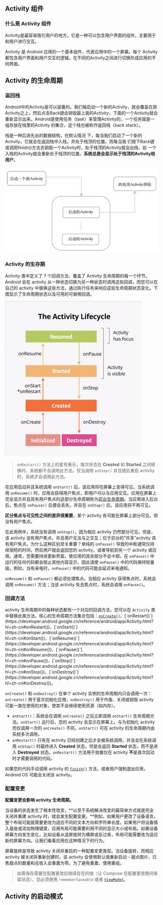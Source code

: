 ## Activity 组件

### 什么是 Activity 组件

Activity是最容易吸引用户的地方，它是一种可以包含用户界面的组件，主要用于和用户进行交互。

Activity 是 Android 应用的一个基本组件，代表应用中的一个屏幕。每个 Activity 都包含用户界面和用户交互的逻辑。在不同的Activity之间进行切换形成应用的不同界面。



## Activity 的生命周期

### 返回栈

Android中的Activity是可以层叠的。我们每启动一个新的Activity，就会覆盖在原Activity之上，然后点击Back键会销毁最上面的Activity，下面的一个Activity就会重新显示出来。Android是使用任务（task）来管理Activity的，一个任务就是一组存放在栈里的Activity 的集合，这个栈也被称作返回栈（back stack）。

栈是一种后进先出的数据结构，在默认情况 下，每当我们启动了一个新的Activity，它就会在返回栈中入栈，并处于栈顶的位置。而每当我 们按下Back键或调用finish()方法去销毁一个Activity时，处于栈顶的Activity就会出栈，前 一个入栈的Activity就会重新处于栈顶的位置。**系统总是会显示处于栈顶的Activity给用户**。

![image-20250624230715581](images/image-20250624230715581.png)



### Activity 的生存期

Activity 类中定义了 7 个回调方法，覆盖了 Activity 生命周期的每一个环节。Android 会在 activity 从一种状态切换为另一种状态时调用这些回调，而您可以在自己的 activity 中替换这些方法，通过执行任务来响应这些生命周期状态变化。下图显示了生命周期状态以及可用的可替换回调。

<img src="images/468988518c270b38.png" alt="activity 生命周期方案" style="zoom: 50%;" />

> `onRestart()` 方法上的星号表示，每次状态在 **Created** 和 **Started** 之间转换时，系统都不会调用此方法。仅当调用 `onStop()` 并且随后重启 activity 时，系统才会调用此方法。

在应用启动并且系统调用 `onStart()` 后，该应用将在屏幕上变得可见。当系统调用 `onResume()` 时，应用会获得用户焦点，即用户可以与应用交互。应用在屏幕上完全显示并且具有用户焦点的这部分生命周期称为[前台生命周期](https://developer.android.google.cn/reference/android/app/Activity?hl=zh-cn#activity-lifecycle)。当应用进入后台后，焦点在 `onPause()` 后便会丢失，并且在 `onStop()` 后，该应用将不再可见。

**区分焦点与可见性之间的差异很重要**。某个 activity 有可能在屏幕上部分可见，但没有用户焦点。

在此用例中，系统没有调用 `onStop()`，因为相应 activity 仍然部分可见。但是，该 activity 没有用户焦点，并且用户无法与之交互；位于前台的“共享”activity 具有用户焦点。为什么这种区别至关重要？单纯的 `onPause()` 导致的中断通常仅持续很短的时间，然后用户就会返回您的 activity，或者导航到另一个 activity 或应用。通常，您需要持续更新界面，使应用的其余部分不会卡顿。在 `onPause()` 中运行的任何代码都会阻止其他内容显示，因此请使 `onPause()` 中的代码保持轻量级。例如，当有来电时，`onPause()` 中的代码可能会延迟来电通知。

`onResume()` 和 `onPause()` 都必须处理焦点。当相应 activity 获得焦点时，系统会调用 `onResume()` 方法；当该 activity 失去焦点时，系统会调用 `onPause()`。



### 回调方法

activity 生命周期中的每种状态都有一个对应的回调方法，您可以在 `Activity` 类中替换此类方法。核心的生命周期方法集合包括：[`onCreate()`](https://developer.android.google.cn/reference/android/app/Activity.html?hl=zh-cn#onCreate(android.os.Bundle))、[`onRestart()`](https://developer.android.google.cn/reference/android/app/Activity.html?hl=zh-cn#onRestart())、[`onStart()`](https://developer.android.google.cn/reference/android/app/Activity.html?hl=zh-cn#onStart())、[`onResume()`](https://developer.android.google.cn/reference/android/app/Activity.html?hl=zh-cn#onResume())、[`onPause()`](https://developer.android.google.cn/reference/android/app/Activity.html?hl=zh-cn#onPause())、[`onStop()`](https://developer.android.google.cn/reference/android/app/Activity.html?hl=zh-cn#onStop())、[`onDestroy()`](https://developer.android.google.cn/reference/android/app/Activity.html?hl=zh-cn#onDestroy())。

`onCreate()` 和 `onDestroy()` 在单个 activity 实例的生命周期内只会调用一次：`onCreate()` 用于首次初始化应用，`onDestroy()` 用于作废、关闭或销毁 activity 可能一直在使用的对象，使其不会继续使用资源（如内存）。

- `onStart()`：系统会在调用 `onCreate()` 之后立即调用 `onStart()` 生命周期方法。`onStart()` 运行后，您的 activity 会显示在屏幕上。与为初始化 activity 而仅调用一次的 `onCreate()` 不同，`onStart()` 可在 activity 的生命周期内由系统多次调用。
- `onRestart()` 只有在 activity 已经创建之后才会被系统调用，并且会在系统调用 `onStop()` 时最终进入 **Created** 状态，但是会返回 **Started** 状态，而不是进入 **Destroyed** 状态。`onRestart()` 方法用于放置仅在 activity **不**是首次启动时才需要调用的代码。

如果您的代码手动调用 activity 的 [`finish()`](https://developer.android.google.cn/reference/android/app/Activity.html?hl=zh-cn#finish()) 方法，或者用户强制退出应用，Android OS 可能会关闭该 activity。



### 配置变更

**配置变更会影响 activity 生命周期。**

当设备的状态发生了根本性改变，**以至于系统解决改变的最简单方式就是完全关闭并重建 activity 时，就会发生配置变更。**例如，如果用户更改了设备语言，整个布局可能就需要更改为适应不同的文本方向和字符串长度。如果用户将设备插入基座或添加物理键盘，应用布局可能需要利用不同的显示大小或布局。如果设备屏幕方向发生变化，比如设备从竖屏旋转为横屏或反过来，布局可能需要改为适应新的屏幕方向。让我们看看应用在这种情况下的行为。

屏幕旋转是导致 activity 关闭并重启的一种配置变更类型。当设备旋转，而相应 activity 被关闭并重新创建时，该 activity 会使用默认值重新启动 - 甜点图片、已售甜点的数量和总收入会重置为零。为了避免重置，使用重组。

> 如需保存需要在配置更改后继续存在的值（让 Compose 在配置更改期间保留状态），您必须使用 `rememberSaveable` 或者  [`ViewModel`](https://developer.android.google.cn/topic/libraries/architecture/viewmodel?hl=zh-cn)。



## Activity 的启动模式